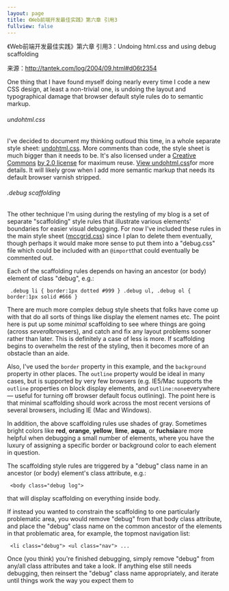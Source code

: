 ```yaml
---
layout: page
title: 《Web前端开发最佳实践》第六章 引用3
fullview: false
---
```


<p>《Web前端开发最佳实践》第六章 引用3：Undoing html.css and using debug scaffolding</p>
<p>来源：<a title="http://tantek.com/log/2004/09.html#d06t2354" href="http://tantek.com/log/2004/09.html#d06t2354">http://tantek.com/log/2004/09.html#d06t2354</a></p>
<p>One thing that I have found myself doing nearly every time I code a new CSS design, at least a non-trivial one, is undoing the layout and typographical damage that browser default style rules do to semantic markup.</p>
<h6>undohtml.css</h6>
<p>I've decided to document my thinking outloud this time, in a whole separate style sheet: <a href="http://tantek.com/log/2004/undohtml.css">undohtml.css</a>. More comments than code, the style sheet is much bigger than it needs to be. It's also licensed under a <a href="http://creativecommons.org/">Creative Commons</a> <a href="http://creativecommons.org/licenses/by/2.0">by 2.0 license</a> for maximum reuse. <a href="http://tantek.com/log/2004/undohtml.css">View undohtml.css</a>for more details. It will likely grow when I add more semantic markup that needs its default browser varnish stripped.</p>
<h6>.debug scaffolding</h6>
<p>The other technique I'm using during the restyling of my blog is a set of separate "scaffolding" style rules that illustrate various elements' boundaries for easier visual debugging. For now I've included these rules in the main style sheet (<a href="http://tantek.com/log/2004/mccgrid.css">mccgrid.css</a>) since I plan to delete them eventually, though perhaps it would make more sense to put them into a "debug.css" file which could be included with an <code>@import</code>that could eventually be commented out.</p>
<p>Each of the scaffolding rules depends on having an ancestor (or body) element of class "debug", e.g.:</p>
<pre><code> .debug li { border:1px dotted #999 } .debug ul, .debug ol { border:1px solid #666 } </code></pre>
<p>There are much more complex debug style sheets that folks have come up with that do all sorts of things like display the element names etc. The point here is put up some <em>minimal</em> scaffolding to see where things are going (across <em>several</em>browsers), and catch and fix any layout problems sooner rather than later. This is definitely a case of less is more. If scaffolding begins to overwhelm the rest of the styling, then it becomes more of an obstacle than an aide.</p>
<p>Also, I've used the <code>border</code> property in this example, and the <code>background</code> property in other places. The <code>outline</code> property would be ideal in many cases, but is supported by very few browsers (e.g. IE5/Mac supports the <code>outline</code> properties on block display elements, and <code>outline:none</code>everywhere — useful for turning off browser default focus outlining). The point here is that minimal scaffolding should work across the most recent versions of several browsers, including IE (Mac and Windows).</p>
<p>In addition, the above scaffolding rules use shades of gray. Sometimes bright colors like <strong>red</strong>, <strong>orange</strong>, <strong>yellow</strong>, <strong>lime</strong>, <strong>aqua</strong>, or <strong>fuchsia</strong>are more helpful when debugging a small number of elements, where you have the luxury of assigning a specific border or background color to each element in question.</p>
<p>The scaffolding style rules are triggered by a "debug" class name in an ancestor (or body) element's class attribute, e.g.:</p>
<pre><code> &lt;body class="debug log"&gt; </code></pre>
<p>that will display scaffolding on everything inside body.</p>
<p>If instead you wanted to constrain the scaffolding to one particularly problematic area, you would remove "debug" from that body class attribute, and place the "debug" class name on the common ancestor of the elements in that problematic area, for example, the topmost navigation list:</p>
<pre><code> &lt;li class="debug"&gt; &lt;ul class="nav"&gt; ... </code></pre>
<p>Once (you think) you're finished debugging, simply remove "debug" from any/all class attributes and take a look. If anything else still needs debugging, then reinsert the "debug" class name appropriately, and iterate until things work the way you expect them to</p>